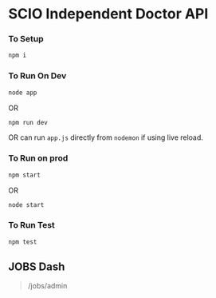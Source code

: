 # SCIO Independent Doctor API

### To Setup

```bash
npm i
```

### To Run On Dev
```bash
node app
```

OR

```bash
npm run dev
```

OR can run `app.js` directly from `nodemon` if using live reload.


### To Run on prod
```bash
npm start
```

OR

```bash
node start
```

### To Run Test

```bash
npm test
```


## JOBS Dash

> /jobs/admin


